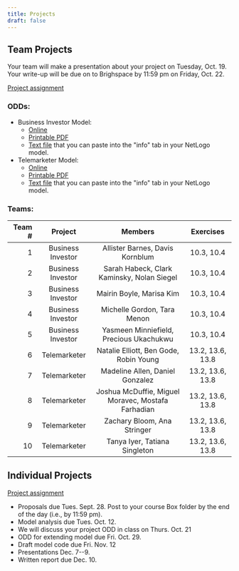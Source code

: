 ```yaml
---
title: Projects
draft: false
---
```


## Team Projects

Your team will make a presentation about your project on Tuesday, Oct. 19. 
Your write-up will be due on to Brighspace by 11:59 pm on Friday, Oct. 22.

[Project assignment](/assignment/TeamProjectAssignment.pdf)

### ODDs:

* Business Investor Model:
  * [Online](/projects/business_investor_odd)
  * [Printable PDF](/files/odd/business_investor_odd.pdf)
  * [Text file](/files/odd/business_investor_odd.md) that you can paste into 
    the "info" tab in your NetLogo model.
* Telemarketer Model:
  * [Online](/projects/telemarketer_odd)
  * [Printable PDF](/files/odd/telemarketer_odd.pdf)
  * [Text file](/files/odd/telemarketer_odd.md) that you can paste into the 
    "info" tab in your NetLogo model.

### Teams:

| Team # |       Project      |                     Members                 |      Exercises     |
|-------:|:------------------:|:-------------------------------------------:|:------------------:|
|   1    |  Business Investor |   Allister Barnes, Davis Kornblum           |   10.3, 10.4       |
|   2    |  Business Investor | Sarah Habeck, Clark Kaminsky, Nolan Siegel  |   10.3, 10.4       |
|   3    |  Business Investor |   Mairin Boyle, Marisa Kim                  |   10.3, 10.4       |
|   4    |  Business Investor |   Michelle Gordon, Tara Menon               |   10.3, 10.4       |
|   5    |  Business Investor |   Yasmeen Minniefield, Precious Ukachukwu   |   10.3, 10.4       |
|   6    |  Telemarketer      |   Natalie Elliott, Ben Gode, Robin Young    |   13.2, 13.6, 13.8 |
|   7    |  Telemarketer      |   Madeline Allen, Daniel Gonzalez           |   13.2, 13.6, 13.8 |
|   8    |  Telemarketer      | Joshua McDuffie, Miguel Moravec, Mostafa Farhadian  | 13.2, 13.6, 13.8 |
|   9    |  Telemarketer      |   Zachary Bloom, Ana Stringer               |   13.2, 13.6, 13.8 |
|  10    |  Telemarketer      |   Tanya Iyer, Tatiana Singleton             |   13.2, 13.6, 13.8 |

## Individual Projects

[Project assignment](/assignment/ResearchProjectAssignment.pdf)

* Proposals due Tues. Sept. 28. Post to your course Box folder by the end of 
  the day (i.e., by 11:59 pm).
* Model analysis due Tues. Oct. 12.
* We will discuss your project ODD in class on Thurs. Oct. 21
* ODD for extending model due Fri. Oct. 29.
* Draft model code due Fri. Nov. 12
* Presentations Dec. 7--9.
* Written report due Dec. 10.
